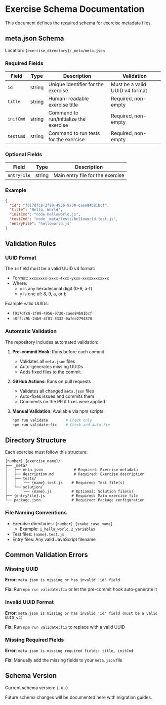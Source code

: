 # Exercise Schema Documentation

This document defines the required schema for exercise metadata files.

## meta.json Schema

Location: `{exercise_directory}/_meta/meta.json`

### Required Fields

| Field | Type | Description | Validation |
|-------|------|-------------|------------|
| `id` | string | Unique identifier for the exercise | Must be a valid UUID v4 format |
| `title` | string | Human-readable exercise title | Required, non-empty |
| `initCmd` | string | Command to run/initialize the exercise | Required, non-empty |
| `testCmd` | string | Command to run tests for the exercise | Required, non-empty |

### Optional Fields

| Field | Type | Description |
|-------|------|-------------|
| `entryFile` | string | Main entry file for the exercise |

### Example

```json
{
  "id": "f017dfc8-2f89-4956-9730-caee84b81bcf",
  "title": "Hello, World",
  "initCmd": "node helloworld.js",
  "testCmd": "node _meta/tests/helloworld.test.js",
  "entryFile": "helloworld.js"
}
```

## Validation Rules

### UUID Format

The `id` field must be a valid UUID v4 format:
- Format: `xxxxxxxx-xxxx-4xxx-yxxx-xxxxxxxxxxxx`
- Where:
  - `x` is any hexadecimal digit (0-9, a-f)
  - `y` is one of: 8, 9, a, or b

Example valid UUIDs:
- `f017dfc8-2f89-4956-9730-caee84b81bcf`
- `a8ffcc9b-24b9-4f01-8332-0afee2794878`

### Automatic Validation

The repository includes automated validation:

1. **Pre-commit Hook**: Runs before each commit
   - Validates all `meta.json` files
   - Auto-generates missing UUIDs
   - Adds fixed files to the commit

2. **GitHub Actions**: Runs on pull requests
   - Validates all changed `meta.json` files
   - Auto-fixes issues and commits them
   - Comments on the PR if fixes were applied

3. **Manual Validation**: Available via npm scripts
   ```bash
   npm run validate        # Check only
   npm run validate:fix    # Check and auto-fix
   ```

## Directory Structure

Each exercise must follow this structure:

```
{number}_{exercise_name}/
├── _meta/
│   ├── meta.json              # Required: Exercise metadata
│   ├── description.md         # Required: Exercise description
│   ├── tests/
│   │   └── {name}.test.js    # Required: Test file(s)
│   └── solution/
│       └── {name}.js         # Optional: Solution file(s)
├── {entryFile}.js            # Required: Main exercise file
└── package.json              # Required: Package configuration
```

### File Naming Conventions

- Exercise directories: `{number}_{snake_case_name}`
  - Example: `1_hello_world`, `2_variables`
- Test files: `{name}.test.js`
- Entry files: Any valid JavaScript filename

## Common Validation Errors

### Missing UUID

**Error**: `meta.json is missing or has invalid 'id' field`

**Fix**: Run `npm run validate:fix` or let the pre-commit hook auto-generate it

### Invalid UUID Format

**Error**: `meta.json is missing or has invalid 'id' field (must be a valid UUID v4)`

**Fix**: Run `npm run validate:fix` to replace with a valid UUID

### Missing Required Fields

**Error**: `meta.json is missing required fields: title, initCmd`

**Fix**: Manually add the missing fields to your `meta.json` file

## Schema Version

Current schema version: `1.0.0`

Future schema changes will be documented here with migration guides.
